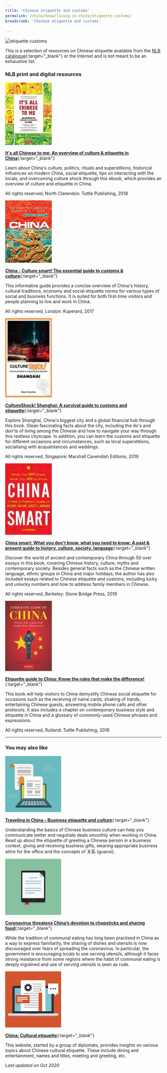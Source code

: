 ```yaml
---
title: 'Chinese etiquette and customs'
permalink: /china/know/living-in-china/etiquette-customs/
breadcrumb: 'Chinese etiquette and customs'

---
```



<img src="\images\china-living\etiquette-customs.jpg" alt="etiquette customs" style="width:800px;" />

This is a selection of resources on Chinese etiquette available from the [NLB catalogue](http://catalogue.nlb.gov.sg/){:target="_blank"} or the Internet and is not meant to be an exhaustive list.

### **NLB print and digital resources**

<img src="/images/book-covers/Its-all-chinese-to-me.jpg" style="width:150px;" />

[**It's all Chinese to me: An overview of culture & etiquette in China**](https://eservice.nlb.gov.sg/item_holding.aspx?bid=203908169){:target="_blank"}

Learn about China's culture, politics, rituals and superstitions, historical influences on modern China, social etiquette,  tips on interacting with the locals, and overcoming culture shock through this ebook, which provides an overview of culture and etiquette in China.

All rights reserved, North Clarendon: Tuttle Publishing, 2018

<img src="/images/book-covers/China-culture-smart.jpg" style="width:150px;" />

[**China - Culture smart! The essential guide to customs & culture**](https://nlb.overdrive.com/media/3083437){:target="_blank"}

This informative guide provides a concise overview of China's history, cultural traditions, economy and social etiquette norms for various types of social and business functions. It is suited for both first-time visitors and people planning to live and work in China.

All rights reserved, London: Kuperard, 2017

<img src="/images/book-covers/CultureShock-Shanghai.jpg" style="width:150px;" />

[**CultureShock! Shanghai: A survival guide to customs and etiquette**](https://eservice.nlb.gov.sg/item_holding.aspx?bid=203958659){:target="_blank"}

Explore Shanghai, China's biggest city and a global financial hub through this book. Glean fascinating facts about the city, including the do's and don'ts of living among the Chinese and how to navigate your way through this restless cityscape. In addition, you can learn the customs and etiquette for different occasions and circumstances, such as local superstitions, socialising with acquaintances and weddings. 

All rights reserved, Singapore: Marshall Cavendish Editions, 2019

<img src="/images/book-covers/China-smart.jpg" style="width:150px;" />

[**China smart: What you don't know, what you need to know: A past & present guide to history, culture, society, language**](https://eservice.nlb.gov.sg/item_holding.aspx?bid=203941488){:target="_blank"}

Discover the world of ancient and contemporary China through 50 over essays in this book, covering Chinese history, culture, myths and contemporary society. Besides general facts such as the Chinese written language, ethnic groups in China and major holidays, the author has also included essays related to Chinese etiquette and customs, including lucky and unlucky numbers and how to address family members in Chinese.  

All rights reserved, Berkeley: Stone Bridge Press, 2019

<img src="/images/book-covers/Etiquette-guide-to-China-Know-the-rules-that-make-the-difference.jpg" style="width:150px;" />

[**Etiquette guide to China: Know the rules that make the difference!**](https://eservice.nlb.gov.sg/item_holding.aspx?bid=202670409){:target="_blank"}

This book will help visitors to China demystify Chinese social etiquette for occasions such as the receiving of name cards, shaking of hands, entertaining Chinese guests, answering mobile phone calls and other protocols. It also includes a chapter on contemporary business style and etiquette in China and a glossary of commonly-used Chinese phrases and expressions.

All rights reserved, Rutland: Tuttle Publishing, 2016

---

### **You may also like**

<img src="/images/resources/Article 1.jpg" style="width:180px;" />

[**Traveling in China – Business etiquette and culture**](https://www.china-briefing.com/news/doing-business-china-etiquette-culture-travel/ ){:target="_blank"}

Understanding the basics of Chinese business culture can help you communicate better and negotiate deals smoothly when working in China. Read up about the etiquette of greeting a Chinese person in a business context, giving and receiving business gifts, wearing appropriate business attire for the office and the concepts of 关系 (guanxi).

<img src="/images/resources/Article 2.jpg" style="width:180px;" />

[**Coronavirus threatens China’s devotion to chopsticks and sharing food**](https://www.nytimes.com/2020/05/25/world/asia/china-coronavirus-chopsticks.html){:target="_blank"}

While the tradition of communal eating has long been practised in China as a way to express familiarity, the sharing of dishes and utensils is now discouraged over fears of spreading the coronavirus. In particular, the government is encouraging locals to use serving utensils, although it faces strong resistance from some regions where the habit of communal eating is deeply ingrained and use of serving utensils is seen as rude. 

<img src="/images/resources/Article 4.jpg" style="width:180px;" />

[**China: Cultural etiquette**](http://www.ediplomat.com/np/cultural_etiquette/ce_cn.htm){:target="_blank"}

This website, started by a group of diplomats, provides insights on various topics about Chinese cultural etiquette. These include dining and entertainment, names and titles, meeting and greeting, etc.



*Last updated on Oct 2020*